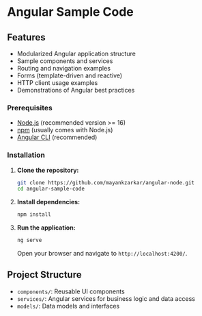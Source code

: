 # Angular Sample Code

## Features

- Modularized Angular application structure
- Sample components and services
- Routing and navigation examples
- Forms (template-driven and reactive)
- HTTP client usage examples
- Demonstrations of Angular best practices

### Prerequisites

- [Node.js](https://nodejs.org/) (recommended version >= 16)
- [npm](https://www.npmjs.com/) (usually comes with Node.js)
- [Angular CLI](https://cli.angular.io/) (recommended)

### Installation

1. **Clone the repository:**
   ```bash
   git clone https://github.com/mayankzarkar/angular-node.git
   cd angular-sample-code
   ```

2. **Install dependencies:**
   ```bash
   npm install
   ```

3. **Run the application:**
   ```bash
   ng serve
   ```
   Open your browser and navigate to `http://localhost:4200/`.

## Project Structure

- `components/`: Reusable UI components
- `services/`: Angular services for business logic and data access
- `models/`: Data models and interfaces
